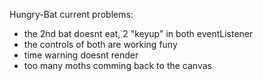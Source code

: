 Hungry-Bat
current problems:
- the 2nd bat doesnt eat, 2 "keyup" in both eventListener
- the controls of both are working funy
- time warning doesnt render
- too many moths comming back to the canvas

